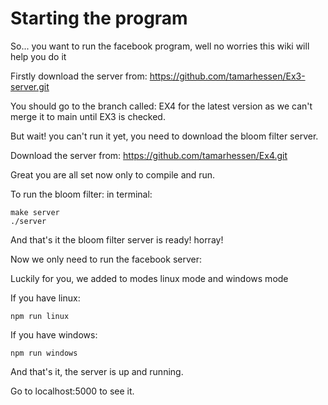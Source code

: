 # Starting the program

So... you want to run the facebook program, well no worries this wiki will help you do it

Firstly download the server from: https://github.com/tamarhessen/Ex3-server.git

You should go to the branch called: EX4 for the latest version as we can't merge it to main until EX3 is checked.

But wait! you can't run it yet, you need to download the bloom filter server.

Download the server from: https://github.com/tamarhessen/Ex4.git

Great you are all set now only to compile and run.

To run the bloom filter: in terminal:
```
make server
./server
```

And that's it the bloom filter server is ready! horray!

Now we only need to run the facebook server: 

Luckily for you, we added to modes linux mode and windows mode

If you have linux:
```
npm run linux
```

If you have windows:
```
npm run windows
```

And that's it, the server is up and running.

Go to localhost:5000 to see it.